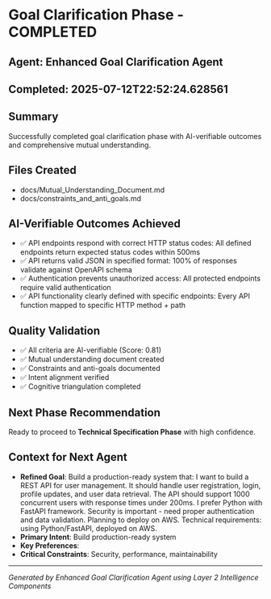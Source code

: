 # Goal Clarification Phase - COMPLETED

## Agent: Enhanced Goal Clarification Agent
## Completed: 2025-07-12T22:52:24.628561

## Summary
Successfully completed goal clarification phase with AI-verifiable outcomes and comprehensive mutual understanding.

## Files Created
- docs/Mutual_Understanding_Document.md
- docs/constraints_and_anti_goals.md

## AI-Verifiable Outcomes Achieved
- ✅ API endpoints respond with correct HTTP status codes: All defined endpoints return expected status codes within 500ms
- ✅ API returns valid JSON in specified format: 100% of responses validate against OpenAPI schema
- ✅ Authentication prevents unauthorized access: All protected endpoints require valid authentication
- ✅ API functionality clearly defined with specific endpoints: Every API function mapped to specific HTTP method + path

## Quality Validation
- ✅ All criteria are AI-verifiable (Score: 0.81)
- ✅ Mutual understanding document created
- ✅ Constraints and anti-goals documented
- ✅ Intent alignment verified
- ✅ Cognitive triangulation completed

## Next Phase Recommendation
Ready to proceed to **Technical Specification Phase** with high confidence.

## Context for Next Agent
- **Refined Goal**: Build a production-ready system that: I want to build a REST API for user management. It should handle user registration, login, profile updates, and user data retrieval. The API should support 1000 concurrent users with response times under 200ms. I prefer Python with FastAPI framework. Security is important - need proper authentication and data validation. Planning to deploy on AWS. Technical requirements: using Python/FastAPI, deployed on AWS.
- **Primary Intent**: Build production-ready system
- **Key Preferences**: 
- **Critical Constraints**: Security, performance, maintainability

---
*Generated by Enhanced Goal Clarification Agent using Layer 2 Intelligence Components*
